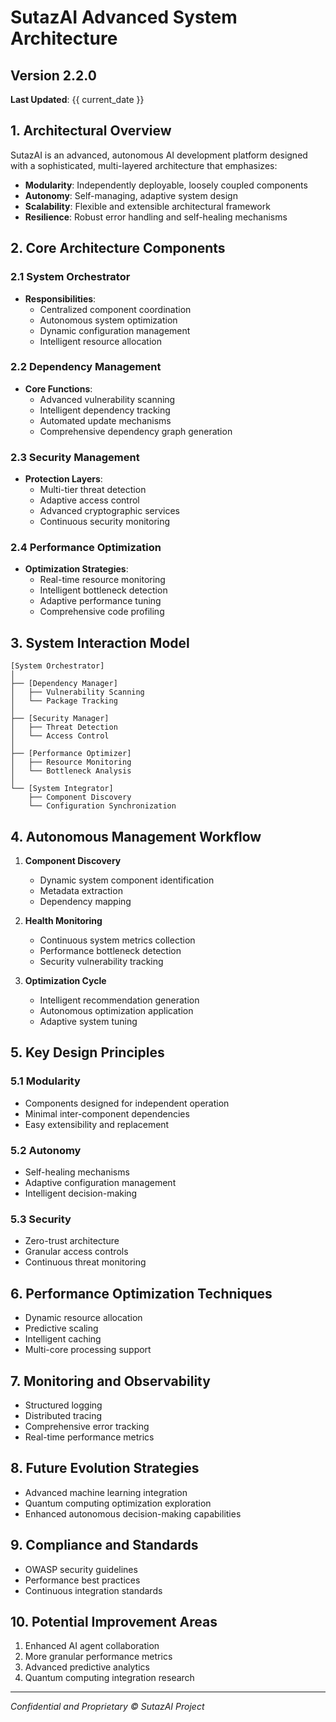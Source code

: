 # SutazAI Advanced System Architecture

## Version 2.2.0
**Last Updated**: {{ current_date }}

## 1. Architectural Overview

SutazAI is an advanced, autonomous AI development platform designed with a sophisticated, multi-layered architecture that emphasizes:
- **Modularity**: Independently deployable, loosely coupled components
- **Autonomy**: Self-managing, adaptive system design
- **Scalability**: Flexible and extensible architectural framework
- **Resilience**: Robust error handling and self-healing mechanisms

## 2. Core Architecture Components

### 2.1 System Orchestrator
- **Responsibilities**:
  - Centralized component coordination
  - Autonomous system optimization
  - Dynamic configuration management
  - Intelligent resource allocation

### 2.2 Dependency Management
- **Core Functions**:
  - Advanced vulnerability scanning
  - Intelligent dependency tracking
  - Automated update mechanisms
  - Comprehensive dependency graph generation

### 2.3 Security Management
- **Protection Layers**:
  - Multi-tier threat detection
  - Adaptive access control
  - Advanced cryptographic services
  - Continuous security monitoring

### 2.4 Performance Optimization
- **Optimization Strategies**:
  - Real-time resource monitoring
  - Intelligent bottleneck detection
  - Adaptive performance tuning
  - Comprehensive code profiling

## 3. System Interaction Model

```
[System Orchestrator]
│
├── [Dependency Manager]
│   ├── Vulnerability Scanning
│   └── Package Tracking
│
├── [Security Manager]
│   ├── Threat Detection
│   └── Access Control
│
├── [Performance Optimizer]
│   ├── Resource Monitoring
│   └── Bottleneck Analysis
│
└── [System Integrator]
    ├── Component Discovery
    └── Configuration Synchronization
```

## 4. Autonomous Management Workflow

1. **Component Discovery**
   - Dynamic system component identification
   - Metadata extraction
   - Dependency mapping

2. **Health Monitoring**
   - Continuous system metrics collection
   - Performance bottleneck detection
   - Security vulnerability tracking

3. **Optimization Cycle**
   - Intelligent recommendation generation
   - Autonomous optimization application
   - Adaptive system tuning

## 5. Key Design Principles

### 5.1 Modularity
- Components designed for independent operation
- Minimal inter-component dependencies
- Easy extensibility and replacement

### 5.2 Autonomy
- Self-healing mechanisms
- Adaptive configuration management
- Intelligent decision-making

### 5.3 Security
- Zero-trust architecture
- Granular access controls
- Continuous threat monitoring

## 6. Performance Optimization Techniques

- Dynamic resource allocation
- Predictive scaling
- Intelligent caching
- Multi-core processing support

## 7. Monitoring and Observability

- Structured logging
- Distributed tracing
- Comprehensive error tracking
- Real-time performance metrics

## 8. Future Evolution Strategies

- Advanced machine learning integration
- Quantum computing optimization exploration
- Enhanced autonomous decision-making capabilities

## 9. Compliance and Standards

- OWASP security guidelines
- Performance best practices
- Continuous integration standards

## 10. Potential Improvement Areas

1. Enhanced AI agent collaboration
2. More granular performance metrics
3. Advanced predictive analytics
4. Quantum computing integration research

---

*Confidential and Proprietary*
*© SutazAI Project* 